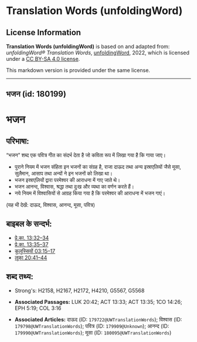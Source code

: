 # Translation Words (unfoldingWord)

## License Information

**Translation Words (unfoldingWord)** is based on and adapted from: _unfoldingWord® Translation Words_, [unfoldingWord](https://unfoldingword.org/utw), 2022, which is licensed under a [CC BY-SA 4.0 license](https://creativecommons.org/licenses/by-sa/4.0/legalcode.en).

This markdown version is provided under the same license.



--------------------------------

## भजन (id: 180199)

भजन
===

परिभाषा:
--------

“भजन” शब्द एक पवित्र गीत का संदर्भ देता है जो कविता रूप में लिखा गया है कि गाया जाए।

* पुराने नियम में भजन संहिता इन भजनों का संग्रह है, राजा दाऊद तथा अन्य इस्राएलियों जैसे मूसा, सुलैमान, आसाप तथा अन्यों ने इन भजनों को लिखा था।
* भजन इस्राएलियों द्वारा परमेश्वर की आराधना में गाए जाते थे।
* भजन आनन्द, विश्वास, श्रद्धा तथा दुःख और व्यथा का वर्णन करते हैं।
* नये नियम में विश्वासियों से आग्रह किया गया है कि परमेश्वर की आराधना में भजन गाएं।

(यह भी देखें: दाऊद, विश्वास, आनन्द, मूसा, पवित्र)

बाइबल के सन्दर्भ:
-----------------

* [प्रे.का. 13:32–34](https://ref.ly/Acts13:32-Acts13:34)
* [प्रे.का. 13:35–37](https://ref.ly/Acts13:35-Acts13:37)
* [कुलुस्सियों 03:15–17](https://ref.ly/Col3:15-Col3:17)
* [लूका 20:41–44](https://ref.ly/Luke20:41-Luke20:44)

शब्द तथ्य:
----------

* Strong's: H2158, H2167, H2172, H4210, G5567, G5568

* **Associated Passages:** LUK 20:42; ACT 13:33; ACT 13:35; 1CO 14:26; EPH 5:19; COL 3:16
* **Associated Articles:** दाऊद (ID: `179722@UWTranslationWords`); विश्वास (ID: `179798@UWTranslationWords`); पवित्र (ID: `179909@Unknown`); आनन्द (ID: `179990@UWTranslationWords`); मूसा (ID: `180095@UWTranslationWords`)

